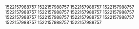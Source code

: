 1522157988757
1522157988757
1522157988757
1522157988757
1522157988757
1522157988757
1522157988757
1522157988757
1522157988757
1522157988757
1522157988757
1522157988757
1522157988757
1522157988757
1522157988757